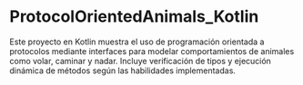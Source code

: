 # ProtocolOrientedAnimals_Kotlin
Este proyecto en Kotlin muestra el uso de programación orientada a protocolos mediante interfaces para modelar comportamientos de animales como volar, caminar y nadar. Incluye verificación de tipos y ejecución dinámica de métodos según las habilidades implementadas.

